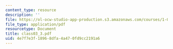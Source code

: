 ```yaml
---
content_type: resource
description: ''
file: https://ol-ocw-studio-app-production.s3.amazonaws.com/courses/1-017-computing-and-data-analysis-for-environmental-applications-fall-2003/4e7f7e3f18968dfa4a470fd9cc2191a6_class03_3.pdf
file_type: application/pdf
resourcetype: Document
title: class03_3.pdf
uid: 4e7f7e3f-1896-8dfa-4a47-0fd9cc2191a6
---
```

